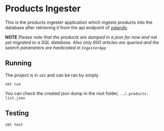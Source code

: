 # Products Ingester

This is the products ingester application which ingests products into the database after retrieving it from the api endpoint of [zalando](https://github.com/zalando/shop-api-documentation/wiki/Articles).

**NOTE** *Please note that the products are dumped in a json for now and not yet migrated to a SQL database. Also only 600 articles are queried and the search parameters are hardcoded in `IngesterApp`*

## Running

The project is in `sbt` and can be ran by simply
```
sbt run
```
You can check the created json dump in the root folder, `../.products-list.json`

## Testing

```
sbt test
```
